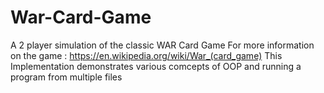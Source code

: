 # War-Card-Game
A 2 player simulation of the classic WAR Card Game
For more information on the game : https://en.wikipedia.org/wiki/War_(card_game)
This Implementation demonstrates various comcepts of OOP and running a program from multiple files

